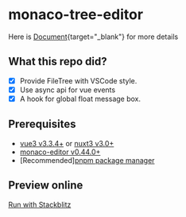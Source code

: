 # monaco-tree-editor

Here is [Document](https://alphafoxz.github.io/monaco-tree-editor){target="\_blank"} for more details

## What this repo did?

- [x] Provide FileTree with VSCode style.
- [x] Use async api for vue events
- [x] A hook for global float message box.

## Prerequisites

- [vue3 v3.3.4+](https://vuejs.org/) or [nuxt3 v3.0+](https://nuxt.com/)
- [monaco-editor v0.44.0+](https://microsoft.github.io/monaco-editor/)
- \[Recommended][pnpm package manager](https://pnpm.io/)

## Preview online

[Run with Stackblitz](https://stackblitz.com/~/github.com/AlphaFoxz/monaco-tree-editor)
